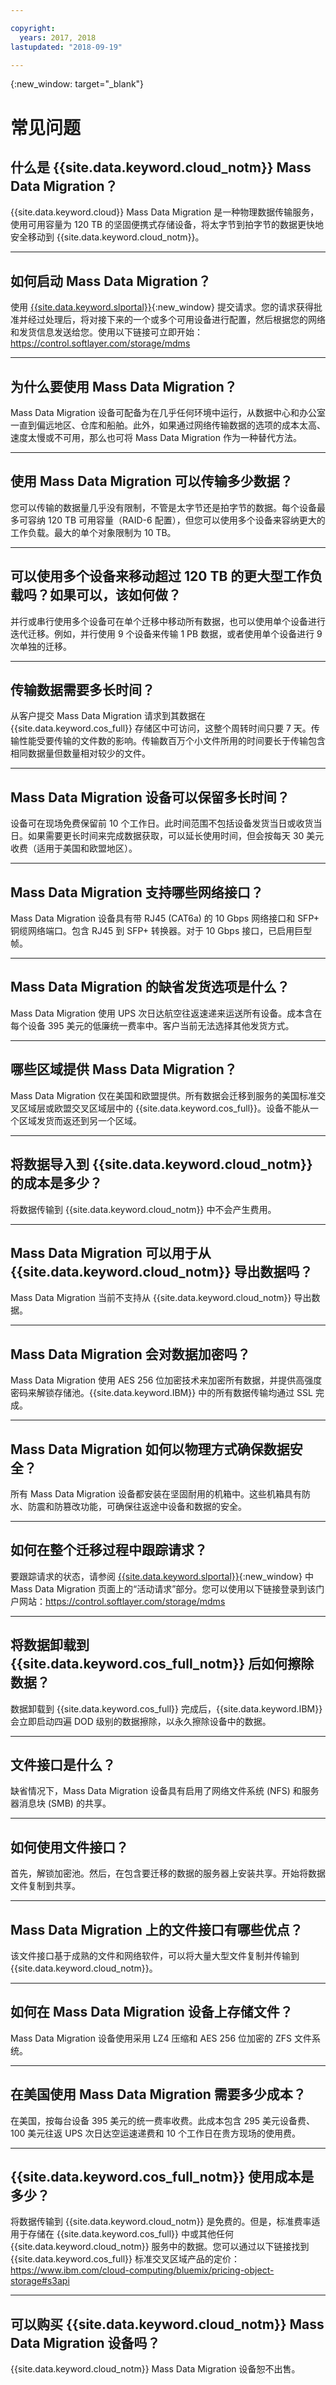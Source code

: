 ```yaml
---

copyright:
  years: 2017, 2018
lastupdated: "2018-09-19"

---
```

{:new_window: target="_blank"}

# 常见问题

## **什么是 {{site.data.keyword.cloud_notm}} Mass Data Migration？**

{{site.data.keyword.cloud}} Mass Data Migration 是一种物理数据传输服务，使用可用容量为 120 TB 的坚固便携式存储设备，将太字节到拍字节的数据更快地安全移动到 {{site.data.keyword.cloud_notm}}。

<hr/>

## **如何启动 Mass Data Migration？**

使用 [{{site.data.keyword.slportal}}](https://control.softlayer.com/){:new_window} 提交请求。您的请求获得批准并经过处理后，将对接下来的一个或多个可用设备进行配置，然后根据您的网络和发货信息发送给您。使用以下链接可立即开始：https://control.softlayer.com/storage/mdms

<hr/>

## **为什么要使用 Mass Data Migration？**

Mass Data Migration 设备可配备为在几乎任何环境中运行，从数据中心和办公室一直到偏远地区、仓库和船舶。此外，如果通过网络传输数据的选项的成本太高、速度太慢或不可用，那么也可将 Mass Data Migration 作为一种替代方法。

<hr/>

## **使用 Mass Data Migration 可以传输多少数据？**

您可以传输的数据量几乎没有限制，不管是太字节还是拍字节的数据。每个设备最多可容纳 120 TB 可用容量（RAID-6 配置），但您可以使用多个设备来容纳更大的工作负载。最大的单个对象限制为 10 TB。

<hr/>

## **可以使用多个设备来移动超过 120 TB 的更大型工作负载吗？如果可以，该如何做？**

并行或串行使用多个设备可在单个迁移中移动所有数据，也可以使用单个设备进行迭代迁移。例如，并行使用 9 个设备来传输 1 PB 数据，或者使用单个设备进行 9 次单独的迁移。

<hr/>

## **传输数据需要多长时间？**

从客户提交 Mass Data Migration 请求到其数据在 {{site.data.keyword.cos_full}} 存储区中可访问，这整个周转时间只要 7 天。传输性能受要传输的文件数的影响。传输数百万个小文件所用的时间要长于传输包含相同数据量但数量相对较少的文件。

<hr/>

## **Mass Data Migration 设备可以保留多长时间？**

设备可在现场免费保留前 10 个工作日。此时间范围不包括设备发货当日或收货当日。如果需要更长时间来完成数据获取，可以延长使用时间，但会按每天 30 美元收费（适用于美国和欧盟地区）。

<hr/>

## **Mass Data Migration 支持哪些网络接口？**

Mass Data Migration 设备具有带 RJ45 (CAT6a) 的 10 Gbps 网络接口和 SFP+ 铜缆网络端口。包含 RJ45 到 SFP+ 转换器。对于 10 Gbps 接口，已启用巨型帧。

<hr/>

## **Mass Data Migration 的缺省发货选项是什么？**

Mass Data Migration 使用 UPS 次日达航空往返速递来运送所有设备。成本含在每个设备 395 美元的低廉统一费率中。客户当前无法选择其他发货方式。

<hr/>

## **哪些区域提供 Mass Data Migration？**

Mass Data Migration 仅在美国和欧盟提供。所有数据会迁移到服务的美国标准交叉区域层或欧盟交叉区域层中的 {{site.data.keyword.cos_full}}。设备不能从一个区域发货而返还到另一个区域。

<hr/>

## **将数据导入到 {{site.data.keyword.cloud_notm}} 的成本是多少？**

将数据传输到 {{site.data.keyword.cloud_notm}} 中不会产生费用。

<hr/>

## **Mass Data Migration 可以用于从 {{site.data.keyword.cloud_notm}} 导出数据吗？**

Mass Data Migration 当前不支持从 {{site.data.keyword.cloud_notm}} 导出数据。

<hr/>

## **Mass Data Migration 会对数据加密吗？**

Mass Data Migration 使用 AES 256 位加密技术来加密所有数据，并提供高强度密码来解锁存储池。{{site.data.keyword.IBM}} 中的所有数据传输均通过 SSL 完成。

<hr/>

## **Mass Data Migration 如何以物理方式确保数据安全？**

所有 Mass Data Migration 设备都安装在坚固耐用的机箱中。这些机箱具有防水、防震和防篡改功能，可确保往返途中设备和数据的安全。

<hr/>

## **如何在整个迁移过程中跟踪请求？**

要跟踪请求的状态，请参阅 [{{site.data.keyword.slportal}}](https://control.softlayer.com/){:new_window} 中 Mass Data Migration 页面上的“活动请求”部分。您可以使用以下链接登录到该门户网站：https://control.softlayer.com/storage/mdms

<hr/>

## **将数据卸载到 {{site.data.keyword.cos_full_notm}} 后如何擦除数据？**

数据卸载到 {{site.data.keyword.cos_full}} 完成后，{{site.data.keyword.IBM}} 会立即启动四遍 DOD 级别的数据擦除，以永久擦除设备中的数据。

<hr/>

## **文件接口是什么？**

缺省情况下，Mass Data Migration 设备具有启用了网络文件系统 (NFS) 和服务器消息块 (SMB) 的共享。

<hr/>

## **如何使用文件接口？**

首先，解锁加密池。然后，在包含要迁移的数据的服务器上安装共享。开始将数据文件复制到共享。

<hr/>

## **Mass Data Migration 上的文件接口有哪些优点？**

该文件接口基于成熟的文件和网络软件，可以将大量大型文件复制并传输到 {{site.data.keyword.cloud_notm}}。

<hr/>

## **如何在 Mass Data Migration 设备上存储文件？**

Mass Data Migration 设备使用采用 LZ4 压缩和 AES 256 位加密的 ZFS 文件系统。

<hr/>

## **在美国使用 Mass Data Migration 需要多少成本？**

在美国，按每台设备 395 美元的统一费率收费。此成本包含 295 美元设备费、100 美元往返 UPS 次日达空运速递费和 10 个工作日在贵方现场的使用费。

<hr/>

## **{{site.data.keyword.cos_full_notm}} 使用成本是多少？**

将数据传输到 {{site.data.keyword.cloud_notm}} 是免费的。但是，标准费率适用于存储在 {{site.data.keyword.cos_full}} 中或其他任何 {{site.data.keyword.cloud_notm}} 服务中的数据。您可以通过以下链接找到 {{site.data.keyword.cos_full}} 标准交叉区域产品的定价：https://www.ibm.com/cloud-computing/bluemix/pricing-object-storage#s3api

<hr/>

## **可以购买 {{site.data.keyword.cloud_notm}} Mass Data Migration 设备吗？**

{{site.data.keyword.cloud_notm}} Mass Data Migration 设备恕不出售。
